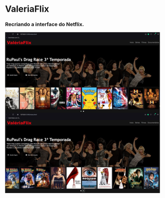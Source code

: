 # ValeriaFlix

### Recriando a interface do Netflix. 

<img src="img/tela1.jpg" width="600px" align="center">

<img src="img/tela2.jpg" width="600px" align="center">
